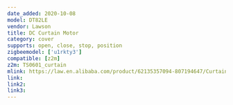 ```yaml
---
date_added: 2020-10-08
model: DT82LE
vendor: Lawson
title: DC Curtain Motor
category: cover
supports: open, close, stop, position
zigbeemodel: ['u1rkty3']
compatible: [z2m]
z2m: TS0601_curtain
mlink: https://law.en.alibaba.com/product/62135357094-807194647/Curtain_Motor_DT82LE_with_automatic_Limit_and_super_low_noise_controlling_both_by_switch_and_wireless_remote_DOOYA.html
link: 
link2: 
link3: 
---
```

